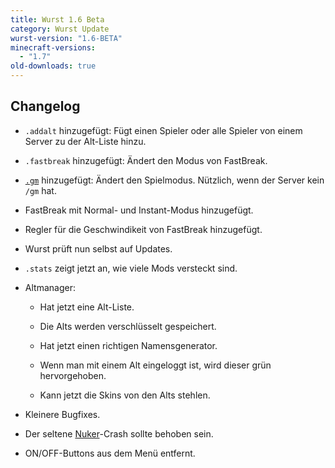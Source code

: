 ```yaml
---
title: Wurst 1.6 Beta
category: Wurst Update
wurst-version: "1.6-BETA"
minecraft-versions:
  - "1.7"
old-downloads: true
---
```

## Changelog

- `.addalt` hinzugefügt: Fügt einen Spieler oder alle Spieler von einem Server zu der Alt-Liste hinzu.

- `.fastbreak` hinzugefügt: Ändert den Modus von FastBreak.

- <a href="https://wiki.wurstclient.net/cmd/gm"><code>.gm</code></a> hinzugefügt: Ändert den Spielmodus. Nützlich, wenn der Server kein `/gm` hat.

- FastBreak mit Normal- und Instant-Modus hinzugefügt.

- Regler für die Geschwindikeit von FastBreak hinzugefügt.

- Wurst prüft nun selbst auf Updates.

- `.stats` zeigt jetzt an, wie viele Mods versteckt sind.

- Altmanager:

  - Hat jetzt eine Alt-Liste.

  - Die Alts werden verschlüsselt gespeichert.

  - Hat jetzt einen richtigen Namensgenerator.

  - Wenn man mit einem Alt eingeloggt ist, wird dieser grün hervorgehoben.

  - Kann jetzt die Skins von den Alts stehlen.

- Kleinere Bugfixes.

- Der seltene [Nuker](https://wiki.wurstclient.net/nuker)-Crash sollte behoben sein.

- ON/OFF-Buttons aus dem Menü entfernt.

